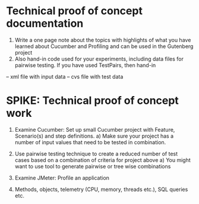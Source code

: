 # Technical proof of concept documentation

1. Write a one page note about the topics with highlights of what you have
   learned about Cucumber and Profiling and can be used in the Gutenberg project
1. Also hand-in code used for your experiments, including data files for
   pairwise testing. If you have used TestPairs, then hand-in

– xml file with input data
– cvs file with test data

# SPIKE: Technical proof of concept work

1. Examine Cucumber: Set up small Cucumber project with Feature, Scenario(s)
   and step definitions.
   a) Make sure your project has a number of input values that need to be
      tested in combination.

2. Use pairwise testing technique to create a reduced number of test cases
   based on a combination of criteria for project above
   a) You might want to use tool to generate pairwise or tree wise combinations

3. Examine JMeter: Profile an application

1. Methods, objects, telemetry (CPU, memory, threads etc.), SQL queries etc.